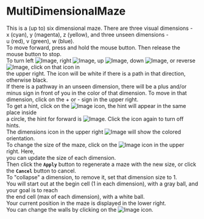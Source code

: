 # MultiDimensionalMaze
This is a (up to) six dimensional maze. There are three visual dimensions -  
x (cyan), y (magenta), z (yellow), and three unseen dimensions -  
u (red), v (green), w (blue).  
To move forward, press and hold the mouse button. Then release the mouse button to stop.  
To turn left ![Image](Icon-pictures.png "icon"), right ![Image](Icon-pictures.png "icon"), up ![Image](Icon-pictures.png "icon"), down ![Image](Icon-pictures.png "icon"), or reverse ![Image](Icon-pictures.png "icon"), click on that icon in  
the upper right. The icon will be white if there is a path in that direction,  
otherwise black.  
If there is a pathway in an unseen dimension, there will be a plus and/or  
minus sign in front of you in the color of that dimension. To move in that  
dimension, click on the + or - sign in the upper right.  
To get a hint, click on the ![Image](Icon-pictures.png "icon") icon, the hint will appear in the same place inside  
a circle, the hint for forward is ![Image](Icon-pictures.png "icon"). Click the icon again to turn off hints.  
The dimensions icon in the upper right ![Image](Icon-pictures.png "icon") will show the colored orientation.  
To change the size of the maze, click on the ![Image](Icon-pictures.png "icon") icon in the upper right. Here,  
you can update the size of each dimension.  
Then click the **`Apply`** button to regenerate a maze with the new size, or click  
the **`Cancel`** button to cancel.  
To "collapse" a dimension, to remove it, set that dimension size to 1.  
You will start out at the begin cell (1 in each dimension), with a gray ball, and your goal is to reach  
the end cell (max of each dimension), with a white ball.  
Your current position in the maze is displayed in the lower right.  
You can change the walls by clicking on the ![Image](Icon-pictures.png "icon") icon.  
